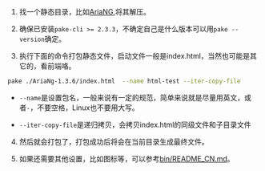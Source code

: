 1. 找一个静态目录，比如[AriaNG](https://github.com/mayswind/AriaNg/releases/download/1.3.6/AriaNg-1.3.6.zip),将其解压。

2. 确保已安装`pake-cli >= 2.3.3`，不确定自己是什么版本可以用`pake --version`确定。

3. 执行下面的命令打包静态文件，启动文件一般是index.html，当然也可能是其它的，看前端咯。
```bash
pake ./AriaNg-1.3.6/index.html  --name html-test --iter-copy-file
```
- `--name`是设置包名，一般来说有一定的规范，简单来说就是尽量用英文，或者`-`，不要空格，Linux也不要用大写。

- `--iter-copy-file`是递归拷贝，会拷贝index.html的同级文件和子目录文件

4. 然后就会打包了，打包成功后将会在当前目录生成最终文件。

5. 如果还需要其他设置，比如图标等，可以参考[bin/README_CN.md](https://github.com/tw93/Pake/blob/master/bin/README_CN.md)。
